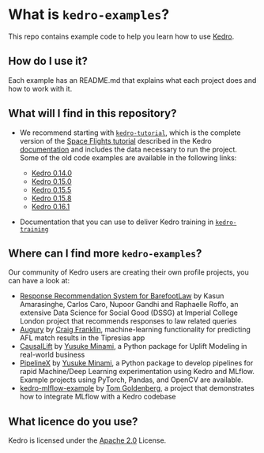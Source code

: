 # What is `kedro-examples`?

This repo contains example code to help you learn how to use [Kedro](https://github.com/quantumblacklabs/kedro).

## How do I use it?

Each example has an README.md that explains what each project does and how to work with it.

## What will I find in this repository?

- We recommend starting with [`kedro-tutorial`](https://github.com/quantumblacklabs/kedro-examples/tree/master/kedro-tutorial), which is the complete version of the [Space Flights tutorial](https://kedro.readthedocs.io/en/stable/03_tutorial/02_tutorial_template.html) described in the Kedro [documentation](https://kedro.readthedocs.io) and includes the data necessary to run the project. Some of the old code examples are available in the following links:

  - [Kedro 0.14.0](https://github.com/quantumblacklabs/kedro-examples/tree/example/0.14.0)
  - [Kedro 0.15.0](https://github.com/quantumblacklabs/kedro-examples/tree/example/0.15.0)
  - [Kedro 0.15.5](https://github.com/quantumblacklabs/kedro-examples/tree/example/0.15.5)
  - [Kedro 0.15.8](https://github.com/quantumblacklabs/kedro-examples/tree/example/0.15.8)
  - [Kedro 0.16.1](https://github.com/quantumblacklabs/kedro-examples/tree/example/0.16.1)
- Documentation that you can use to deliver Kedro training in [`kedro-training`](https://github.com/quantumblacklabs/kedro-examples/tree/master/kedro-training)

## Where can I find more `kedro-examples`?

Our community of Kedro users are creating their own profile projects, you can have a look at:

- [Response Recommendation System for BarefootLaw](https://github.com/dssg/barefoot-winnie-public) by Kasun Amarasinghe, Carlos Caro, Nupoor Gandhi and Raphaelle Roffo, an extensive Data Science for Social Good (DSSG) at Imperial College London project that recommends responses to law related queries
- [Augury](https://github.com/tipresias/augury) by [Craig Franklin](https://github.com/cfranklin11), machine-learning functionality for predicting AFL match results in the Tipresias app
- [CausalLift](https://github.com/Minyus/causallift) by [Yusuke Minami](https://github.com/Minyus), a Python package for Uplift Modeling in real-world business
- [PipelineX](https://github.com/Minyus/pipelinex) by [Yusuke Minami](https://github.com/Minyus), a Python package to develop pipelines for rapid Machine/Deep Learning experimentation using Kedro and MLflow. Example projects using PyTorch, Pandas, and OpenCV are available.
- [kedro-mlflow-example](https://github.com/tgoldenberg/kedro-mlflow-example) by [Tom Goldenberg](https://github.com/tgoldenberg), a project that demonstrates how to integrate MLflow with a Kedro codebase

## What licence do you use?

Kedro is licensed under the [Apache 2.0](https://github.com/quantumblacklabs/kedro-example/blob/master/LICENSE.md) License.
